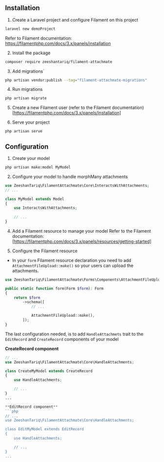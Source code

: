 ## Installation

1. Create a Laravel project and configure Filament on this project

```bash
laravel new demoProject
```
Refer to Filament documentation: https://filamentphp.com/docs/3.x/panels/installation

2. Install the package
```bash
composer require zeeshantariq/filament-attachmate
```

3. Add migrations`
```bash
php artisan vendor:publish --tag="filament-attachmate-migrations"
```

4. Run migrations
```bash
php artisan migrate
```

5. Create a new Filament user (refer to the Filament documentation)
[https://filamentphp.com/docs/3.x/panels/installation]

6. Serve your project
```bash
php artisan serve
```

## Configuration

1. Create your model
```bash
php artisan make:model MyModel
```

2. Configure your model to handle morphMany attachments
```php
use ZeeshanTariq\FilamentAttachmate\Core\InteractsWithAttachments;
// ...

class MyModel extends Model
{
    use InteractsWithAttachments;
    
    // ...
}
```

4. Add a Filament resource to manage your model
Refer to the Filament documentation: [https://filamentphp.com/docs/3.x/panels/resources/getting-started]

5. Configure the Filament resource
- In your `form` Filament resource declaration you need to add `AttachmentFileUpload::make()` so your users can upload the attachments.

```php
use ZeeshanTariq\FilamentAttachmate\Forms\Components\AttachmentFileUpload;

public static function form(Form $form): Form
{
    return $form
        ->schema([
            // ...

            AttachmentFileUpload::make(),
        ]);
}
```

The last configuration needed, is to add `HandleAttachmets` trait to the `EditRecord` and `CreateRecord` components of your model

**CreateRecord component**
```php
// ...
use ZeeshanTariq\FilamentAttachmate\Core\HandleAttachments;

class CreateMyModel extends CreateRecord
{
    use HandleAttachments;

    // ...
}
...

**EditRecord component**
```php
// ...
use ZeeshanTariq\FilamentAttachmate\Core\HandleAttachments;

class EditMyModel extends EditRecord
{
    use HandleAttachments;

    // ...
}
...


